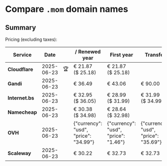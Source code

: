# Compare `.mom` domain names

## Summary

Pricing (excluding taxes):

| Service | Date |  | / Renewed year | First year | Transfer | Restoration |
|--|--|--|--|--|--|--|
| **Cloudflare** | 2025-06-23 | 🏆 | € 21.87<br>($ 25.18) | € 21.87<br>($ 25.18) |  |  |
| **Gandi** | 2025-06-23 |  | € 36.49 | € 43.06 | € 90.00 | € 128.57 |
| **Internet.bs** | 2025-06-23 |  | € 32.95<br>($ 36.05) | € 28.99<br>($ 31.99) | € 31.99<br>($ 34.99) | € 92.59<br>($ 91.39) |
| **Namecheap** | 2025-06-23 |  | € 30.38<br>($ 34.98) | € 28.64<br>($ 32.98) |  |  |
| **OVH** | 2025-06-23 |  | {"currency": "usd", "price": "34.99"} | {"currency": "usd", "price": "1.46"} | {"currency": "usd", "price": "35.69"} |  |
| **Scaleway** | 2025-06-23 |  | € 30.22 | € 32.73 | € 32.73 | € 80.01 |
